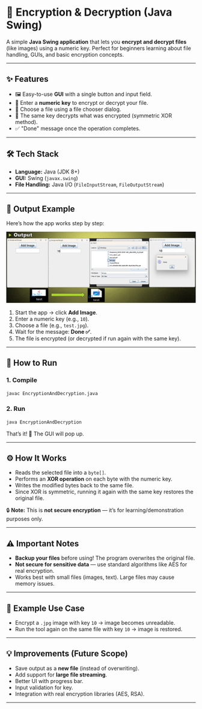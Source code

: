 # 🔐 Encryption & Decryption (Java Swing)

A simple **Java Swing application** that lets you **encrypt and decrypt files** (like images) using a numeric key. Perfect for beginners learning about file handling, GUIs, and basic encryption concepts.

---

## ✨ Features
- 🖼️ Easy-to-use **GUI** with a single button and input field.
- 🔑 Enter a **numeric key** to encrypt or decrypt your file.
- 📂 Choose a file using a file chooser dialog.
- 🔄 The same key decrypts what was encrypted (symmetric XOR method).
- ✅ "Done" message once the operation completes.

---

## 🛠️ Tech Stack
- **Language:** Java (JDK 8+)
- **GUI:** Swing (`javax.swing`)
- **File Handling:** Java I/O (`FileInputStream`, `FileOutputStream`)

---

## 📸 Output Example
Here’s how the app works step by step:

![image alt](https://github.com/MangalMurmu17/EncryptionAndDecryption_java/blob/9ef5b99e9ea03c4072a7f45789e302ad1236e709/Screenshot%202025-10-02%20122205.png)

1. Start the app → click **Add Image**.
2. Enter a numeric key (e.g., `10`).
3. Choose a file (e.g., `test.jpg`).
4. Wait for the message: **Done ✅**.
5. The file is encrypted (or decrypted if run again with the same key).

---

## 🚀 How to Run
### 1. Compile
```bash
javac EncryptionAndDecryption.java
```

### 2. Run
```bash
java EncryptionAndDecryption
```

That’s it! 🎉 The GUI will pop up.

---

## ⚙️ How It Works
- Reads the selected file into a `byte[]`.
- Performs an **XOR operation** on each byte with the numeric key.
- Writes the modified bytes back to the same file.
- Since XOR is symmetric, running it again with the same key restores the original file.

🔒 **Note:** This is **not secure encryption** — it’s for learning/demonstration purposes only.

---

## ⚠️ Important Notes
- **Backup your files** before using! The program overwrites the original file.
- **Not secure for sensitive data** — use standard algorithms like AES for real encryption.
- Works best with small files (images, text). Large files may cause memory issues.

---

## 📌 Example Use Case
- Encrypt a `.jpg` image with key `10` → image becomes unreadable.
- Run the tool again on the same file with key `10` → image is restored.

---

## 💡 Improvements (Future Scope)
- Save output as a **new file** (instead of overwriting).
- Add support for **large file streaming**.
- Better UI with progress bar.
- Input validation for key.
- Integration with real encryption libraries (AES, RSA).

---





